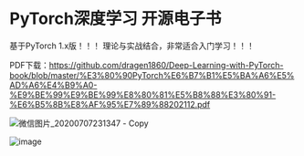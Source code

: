 # PyTorch深度学习 开源电子书


基于PyTorch 1.x版！！！ 理论与实战结合，非常适合入门学习！！！


PDF下载：https://github.com/dragen1860/Deep-Learning-with-PyTorch-book/blob/master/%E3%80%90PyTorch%E6%B7%B1%E5%BA%A6%E5%AD%A6%E4%B9%A0-%E9%BE%99%E9%BE%99%E8%80%81%E5%B8%88%E3%80%91-%E6%B5%8B%E8%AF%95%E7%89%88202112.pdf 



![微信图片_20200707231347 - Copy](https://user-images.githubusercontent.com/4252555/146542031-5adae8e1-42d0-495f-890e-97e1754b4c83.jpg)


![image](https://user-images.githubusercontent.com/4252555/146542135-b8e971c2-87dd-4226-a48f-ce5d20163fca.png)
